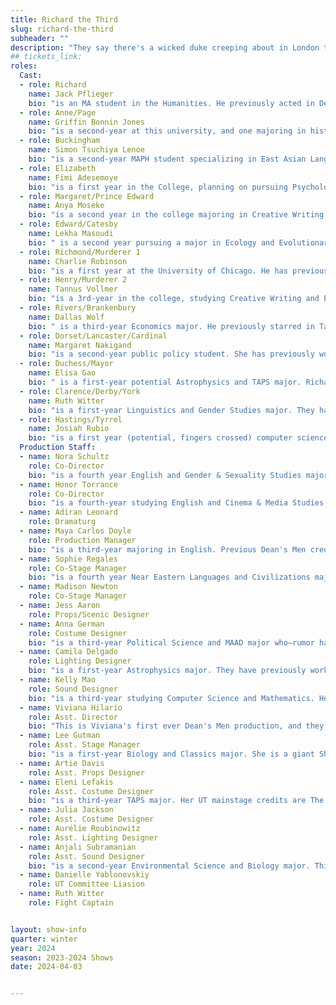 ```yaml
---
title: Richard the Third
slug: richard-the-third
subheader: ""
description: "They say there's a wicked duke creeping about in London town with a wind-up key in his back and cogs and gears in the place of his heart. He made a name for himself in the wars as a killing machine...but now that the fighting is done, who will turn back his infernal key and stop the carnage? Come one, come all to witness the rise and fall of treacherous King Richard III!"
## tickets_link:
roles:
  Cast:
  - role: Richard
    name: Jack Pflieger
    bio: "is an MA student in the Humanities. He previously acted in Dean's Men productions of King Lear (Lear Understudy) and Macbeth (the Porter) as well as Cup of Theater's adaptation of Arms and the Man (Capt. Bluntschli). Jack would like to thank his parents for trekking out to see the play and his partner Cassie for coming to every performance (and for running all those lines). He thinks those little bastards in the Tower will be murdered first (so wise, so young they say do never live long)."
  - role: Anne/Page
    name: Griffin Bonnin Jones
    bio: "is a second-year at this university, and one majoring in history. They have acted in Dean's Men's 2022 production of Romeo and Juliet and its 2023 production of Twelfth Night, and they worked as an assistant stage manager in UT's Muscle Memory this past fall. They have never flown in a helicopter. They have eaten alligator meat. They have never taken a polygraph test. They have met the original Big Bird performer. They have never been to Mississippi, New Mexico, Arizona, Louisiana, Arkansas, Georgia, Idaho, North Carolina, South Dakota, New Hampshire, Alaska, Vermont, Ohio, Utah, North Dakota, South Carolina, Oregon, Missouri Washington, Nevada, Montana, Kentucky, Kansas, Hawaii, Colorado, Wyoming, Nebraska, Oklahoma, or Quebec."
  - role: Buckingham
    name: Simon Tsuchiya Lenoe
    bio: "is a second-year MAPH student specializing in East Asian Languages and Civilizations. Given that his area of study is Japan, he wonders what the deal is with medieval island nations and their obsession with petty dynastic wars. He thinks that the song 'Backburner' by NIKI accurately describes the relationship that the Duke of Buckingham has with Richard and has been lobbying the directors to incorporate Lou Bega's 'Mambo no. 5' into the production, to no avail. He thinks the Princes will be murdered first because everyone can't get enough of hating on Gen Alpha."
  - role: Elizabeth
    name: Fimi Adesemoye
    bio: "is a first year in the College, planning on pursuing Psychology and Economics. This is her first show with University Theater (she's only done a staged reading so far) and she's very excited to experience this adventure with y'all. She has previously worked on Rebel Without A Cause (Ray), A Midsummer Night's Dream (Fairy), Seussical the Musical (Assistant Stage Manager), PUFFS (Professor Sproutty, Costume Designer), and Annie (Ronnie Boylan, Ensemble). She also thinks that Margaret would be the first to die because she's made wayyy too many powerful enemies."
  - role: Margaret/Prince Edward
    name: Anya Moseke
    bio: "is a second year in the college majoring in Creative Writing and Art History. This is her first production with University Theater and The Dean's Men, but she has previously worked with Arizona Theatre Company in Colour My World: A New Musical (Natalie), Matilda (Lavendar), Hamlet (Ophelia), and American Idiot (Alysha). In her free time she enjoys writing poetry, running, and spending time with her loved ones. She knows that if Margaret had a dagger, Richard would be the first to die and the play would be much shorter"
  - role: Edward/Catesby
    name: Lekha Masoudi
    bio: " is a second year pursuing a major in Ecology and Evolutionary Biology with a History minor. This is her first show with the Dean's Men and her second show with University Theatre. Previous credits include Cassandra (Cassandra, UT), and Antigone (Chorus) and Antony and Cleopatra (Assistant Director) with Columbia University's King's Crown Shakespeare Troupe. In her free time she enjoys going into delusional raptures at art museums and trinket hunting at thrift stores. A lover of dramatic irony, she believes that one of the Murderers would die first."
  - role: Richmond/Murderer 1
    name: Charlie Robinson
    bio: "is a first year at the University of Chicago. He has previous experience with acting through his high school Saint Anns - culminating in his role as Touchstone in As You Like It. He's a prospective something major and just happy to be here. His character, Murderer 1 thinks the person who is going to die first is whoever tips the least."
  - role: Henry/Murderer 2
    name: Tannus Vollmer
    bio: "is a 3rd-year in the college, studying Creative Writing and Political Science. He plays the three least competent characters in Richard III: King Henry VI (RIP), the 2nd murderer, and the messenger. This is his first show with the Dean's Men, but not his first role in UChicago theater -- he played the titular character in The Quentin Show, a queer coming of age drama produced by Maroon TV. In his free time, he writes about politics and religion, and spends way too much time coming up with crack theories about Shakespeare. He doesn't have an opinion on which character gets killed first, but is adamant that Richard will die third."
  - role: Rivers/Brankenbury
    name: Dallas Wolf
    bio: " is a third-year Economics major. He previously starred in Taming of the Shrew (Merchant/Tailor/Servant). Brakenbury is confident that the first one to die would be any conniving murders sneaking around without proper permission. Rivers just hopes that he isn't the first one to die."
  - role: Dorset/Lancaster/Cardinal
    name: Margaret Nakigand
    bio: "is a second-year public policy student. She has previously worked on The Importance of Being Earnest (Ms. Prism), This Hurts (Marvalyn), The War of the Worlds (Carl Phillips), Fourteen (Mrs. Horace Pringle), The Trials of Robin Hood (Set Designer), and Into the Woods (Set Designer). Prince Edward Lancaster believes Richard III will be murdered first, due to his own impressive swordsmanship and distaste for the way Richard looks at his wife."
  - role: Duchess/Mayor
    name: Elisa Gao
    bio: " is a first-year potential Astrophysics and TAPS major. Richard III is her first time performing with UT. Before this show, she has worked on Falsettos as the Assistant Costume Designer. The Duchess is sure that she will not die first since all children are afraid of their mom, and Richard is not an exception (hopefully)."
  - role: Clarence/Derby/York
    name: Ruth Witter
    bio: "is a first-year Linguistics and Gender Studies major. They have previously appeared in the Taming of the Shrew as Vincentio/Curtis/Rich Brian and they’re thrilled to be in their second Dean’s Men production as a silly little guy. They think that the Duke of York would die first because, as much as they love him, he is a small, mostly-incompetant child with an uncomfortably good claim to the throne."
  - role: Hastings/Tyrrel
    name: Josiah Rubio
    bio: "is a first year (potential, fingers crossed) computer science major. They have previously worked in theater [24] as an actor, playing trisha paytas, a drug dealer, and prince harry. They also claim to be the person that threw a shoe at George Bush. They were in a high school production of Legally Blonde by accident, which sparked an interest in theater, and they have never once known anything, ever, and likely never will."
  Production Staff:
  - name: Nora Schultz
    role: Co-Director
    bio: "is a fourth year English and Gender & Sexuality Studies major. She has previously worked on Macbeth in Space (Co-Assistant Director) and appeared onstage in both Taming of the Shrew and Love's Labour's Lost as pathetic loser men (Hortensio, Dumaine/Forester). She also serves as Dean's Men Secretary. When not working on her thesis about the performance of kingship in Richard III and Henry V this quarter, she's greatly enjoyed relaxing by thinking even harder about Richard III but with a cool steampunk key in his back. Despite this being her favorite Shakespeare play, her favorite English monarch is actually Henry VI, which makes watching the opening pantomime rather difficult. She is abstaining from the question of who will get murdered the fastest because she knows all, but she DOES want you all to watch your backs around her shifty co-director Honor..."
  - name: Honor Torrance
    role: Co-Director
    bio: "is a fourth-year studying English and Cinema & Media Studies, and the current Arts Chair for the Dean's Men. When she hasn't been pondering Victorian anxieties of the body this quarter for her BA thesis, she's been pondering how awesome those Victorian anxieties of the body look in the form of a medieval king with a nineteenth-century automaton arm and a giant wind-up key in his back! Whoa!!! If Honor had to pick a favorite English monarch hers would probably have to be Queen Victoria, on account of all those aforementioned Victorian anxieties of the body. Honor was last seen onstage causing problems on purpose as the conniving servant to a lovestruck aristocrat (Tranio, The Taming of the Shrew) and causing problems on purpose as the conniving servant to a lovestruck aristocrat (Maria, Twelfth Night). Honor knows full well who's getting murdered first, but she shan't say...but don't you think her co-director looks a little...suspicious?"
  - name: Adiran Leonard
    role: Dramaturg
  - name: Maya Carlos Doyle
    role: Production Manager
    bio: "is a third-year majoring in English. Previous Dean's Men credits include Twelfth Night (Stage Manager) and Macbeth in Space (APM). After two stints as an APM, she's excited to finally ascend to PM status. #alwaystheapmneverthepm. Thanks to Kelly and Coco for letting her APM underneath them throughout the years, the entire company of Richard III (especially the talented designers and hard-working stage management!), and Pro-Staff. Richard might be the third, but this crew is first in Maya's heart."
  - name: Sophie Regales
    role: Co-Stage Manager
    bio: "is a fourth year Near Eastern Languages and Civilizations major with a Latin American and Caribbean Studies minor. She has previously worked on Romeo and Juliet (Assistant Stage Manner), Macbeth in Space (Co-Stage Manager), and Muscle Memory (Props). She is very thankful to the actors for all of their hard work and the production team for their support! She would especially like to thank Lee for being an amazing (executive) ASM! Thank you for coming (especially to her amazing roomies) and she hopes that you enjoy the show!"
  - name: Madison Newton
    role: Co-Stage Manager
  - name: Jess Aaron
    role: Props/Scenic Designer
  - name: Anna German
    role: Costume Designer
    bio: "is a third-year Political Science and MAAD major who—rumor has it—is 37th in line to the British throne. Her previous UT/Dean’s Men credits include Twelfth Night (Costume Designer), Macbeth in Space (Costume Designer), Romeo and Juliet (Costume Designer), and King Lear (Asst. Costume Designer). This show bio, like every other one of her show bios, was written by her beloved friend, roommate, fellow designer, light of her life, and all-around cool kid Kelly Mao, whose own bio you can check out on this very webpage!"
  - name: Camila Delgado
    role: Lighting Designer
    bio: "is a first-year Astrophysics major. They have previously worked on Taming of the Shrew (Assistant Lighting Designer). They are very excited to help bring this show to life!"
  - name: Kelly Mao
    role: Sound Designer
    bio: "is a third-year studying Computer Science and Mathematics. Her previous UT/Dean’s Men credits include Macbeth in Space (Sound Designer) and Romeo and Juliet (Asst. Sound Designer). She enjoys deep conversations and long walks on the beach at sunset."
  - name: Viviana Hilario
    role: Asst. Director
    bio: "This is Viviana's first ever Dean's Men production, and they couldn't be more excited! This is Viviana's first time being a part of production in a role other than actor and is thrilled to be a part of the Richard III as Assistant Director. Seeing the show come to life was such an amazing experience for them, and she hopes you all enjoy the show as much as they enjoyed being a part of it!"
  - name: Lee Gutman
    role: Asst. Stage Manager
    bio: "is a first-year Biology and Classics major. She is a giant Shakespeare nerd and is so excited to be getting her first Dean's Men and UT credit! She thinks Ratcliffe and Lovell are definitely going to bite the dust first... if Catesby doesn't kill them before the show even starts."
  - name: Artie Davis
    role: Asst. Props Designer
  - name: Eleni Lefakis
    role: Asst. Costume Designer
    bio: "is a third-year TAPS major. Her UT mainstage credits are The Heirs (Stage Manager), The Trail to Oregon! (Assistant Director/Dramaturg), Romeo & Juliet (Co-Production Manager), Marian, or the True Tale of Robin Hood (Assistant Director/Dramaturg), MacBeth in Space (Dramaturg), The Laramie Project (SM Collective™), Be More Chill (Co-Director), Twelfth Night (Pre-Production Manager), The Taming of The Shrew (Stage Manager/Assistant Dramaturg), and Falsettos (Dramaturg). She is currently working on Strings Attached (Co-Director/Dramaturg) and preparing to serve her third term on UT committee. She is obsessed with Anna German and honored to have been her personal assistant for these past few weeks."
  - name: Julia Jackson
    role: Asst. Costume Designer
  - name: Aurélie Roubinowitz
    role: Asst. Lighting Designer
  - name: Anjali Subramanian
    role: Asst. Sound Designer
    bio: "is a second-year Environmental Science and Biology major. This is her first show with University Theater and Dean's Men!"
  - name: Danielle Yablonovskiy
    role: UT Committee Liasion
  - name: Ruth Witter
    role: Fight Captain


layout: show-info
quarter: winter
year: 2024
season: 2023-2024 Shows
date: 2024-04-03


---
```

